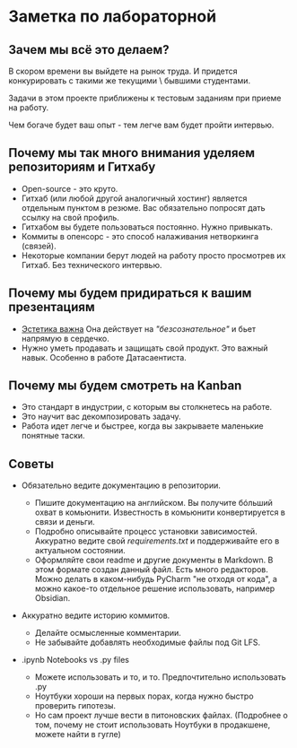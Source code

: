 # Заметка по лабораторной

## Зачем мы всё это делаем?

В скором времени вы выйдете на рынок труда. И придется конкурировать с такими же текущими \ бывшими студентами. 

Задачи в этом проекте приближены к тестовым заданиям при приеме на работу. 

Чем богаче будет ваш опыт - тем легче вам будет пройти интервью.


## Почему мы так много внимания уделяем репозиториям и Гитхабу
* Open-source - это круто.
* Гитхаб (или любой другой аналогичный хостинг) является отдельным пунктом в резюме. Вас обязательно попросят дать ссылку на свой профиль.
* Гитхабом вы будете пользоваться постоянно. Нужно привыкать.
* Коммиты в опенсорс - это способ налаживания нетворкинга (связей). 
* Некоторые компании берут людей на работу просто просмотрев их Гитхаб. Без технического интервью.

## Почему мы будем придираться к вашим презентациям
* [Эстетика важна](https://youtu.be/mjj4NGpb0s4) Она действует на *"безсознательное"* и бьет напрямую в сердечко.
* Нужно уметь продавать и защищать свой продукт. Это важный навык. Особенно в работе Датасаентиста.

## Почему мы будем смотреть на Kanban
* Это стандарт в индустрии, с которым вы столкнетесь на работе.
* Это научит вас декомпозировать задачу. 
* Работа идет легче и быстрее, когда вы закрываете маленькие понятные таски. 

## Советы
* Обязательно ведите документацию в репозитории.
	* Пишите документацию на английском. Вы получите бóльший охват в комьюнити. Известность в комьюнити конвертируется в связи и деньги.
	* Подробно описывайте процесс установки зависимостей. Аккуратно ведите свой *requirements.txt* и поддерживайте его в актуальном состоянии.
	* Оформляйте свои readme и другие документы в Markdown. В этом формате создан данный файл. Есть много редакторов. Можно делать в каком-нибудь PyCharm "не отходя от кода", а можно какое-то отдельное решение использовать, например Obsidian. 

* Аккуратно ведите историю коммитов. 
	* Делайте осмысленные комментарии.
	* Не забывайте добавлять необходимые файлы под Git LFS.

* .ipynb Notebooks vs .py files
	* Можете использовать и то, и то. Предпочтительно использовать .py
	* Ноутбуки хороши на первых порах, когда нужно быстро проверить гипотезы.
	* Но сам проект лучше вести в питоновских файлах. (Подробнее о том, почему не стоит использовать Ноутбуки в продакшене, можете найти в гугле)